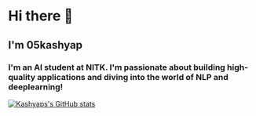 # Hi there 👋
## I'm 05kashyap

### I'm an AI student at NITK. I'm passionate about building high-quality applications and diving into the world of NLP and deeplearning!

[![Kashyaps's GitHub stats](https://github-readme-stats.vercel.app/api?username=05kashyap&show_icons=true&theme=tokyonight)](https://github.com/anuraghazra/github-readme-stats)
